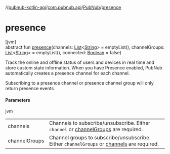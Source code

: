 //[pubnub-kotlin-api](../../../index.md)/[com.pubnub.api](../index.md)/[PubNub](index.md)/[presence](presence.md)

# presence

[jvm]\
abstract fun [presence](presence.md)(channels: [List](https://kotlinlang.org/api/latest/jvm/stdlib/kotlin.collections/-list/index.html)&lt;[String](https://kotlinlang.org/api/latest/jvm/stdlib/kotlin/-string/index.html)&gt; = emptyList(), channelGroups: [List](https://kotlinlang.org/api/latest/jvm/stdlib/kotlin.collections/-list/index.html)&lt;[String](https://kotlinlang.org/api/latest/jvm/stdlib/kotlin/-string/index.html)&gt; = emptyList(), connected: [Boolean](https://kotlinlang.org/api/latest/jvm/stdlib/kotlin/-boolean/index.html) = false)

Track the online and offline status of users and devices in real time and store custom state information. When you have Presence enabled, PubNub automatically creates a presence channel for each channel.

Subscribing to a presence channel or presence channel group will only return presence events

#### Parameters

jvm

| | |
|---|---|
| channels | Channels to subscribe/unsubscribe. Either `channel` or [channelGroups](presence.md) are required. |
| channelGroups | Channel groups to subscribe/unsubscribe. Either `channelGroups` or [channels](presence.md) are required. |
